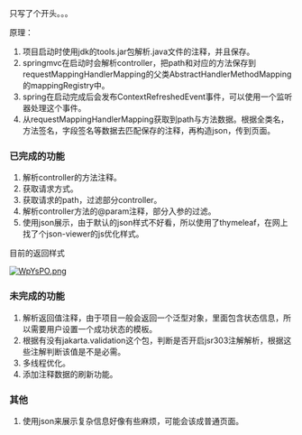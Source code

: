 只写了个开头。。。

原理：
1. 项目启动时使用jdk的tools.jar包解析.java文件的注释，并且保存。
2. springmvc在启动时会解析controller，把path和对应的方法保存到requestMappingHandlerMapping的父类AbstractHandlerMethodMapping的mappingRegistry中。
3. spring在启动完成后会发布ContextRefreshedEvent事件，可以使用一个监听器处理这个事件。
4. 从requestMappingHandlerMapping获取到path与方法数据。根据全类名，方法签名，字段签名等数据去匹配保存的注释，再构造json，传到页面。

### 已完成的功能
1. 解析controller的方法注释。
2. 获取请求方式。
3. 获取请求的path，过滤部分controller。
4. 解析controller方法的@param注释，部分入参的过滤。
5. 使用json展示，由于默认的json样式不好看，所以使用了thymeleaf，在网上找了个json-viewer的js优化样式。

目前的返回样式

   [![WpYsPO.png](https://z3.ax1x.com/2021/07/10/WpYsPO.png)](https://imgtu.com/i/WpYsPO)
### 未完成的功能
1. 解析返回值注释，由于项目一般会返回一个泛型对象，里面包含状态信息，所以需要用户设置一个成功状态的模板。
2. 根据有没有jakarta.validation这个包，判断是否开启jsr303注解解析，根据这些注解判断该值是不是必需。
3. 多线程优化。
4. 添加注释数据的刷新功能。
### 其他
1. 使用json来展示复杂信息好像有些麻烦，可能会该成普通页面。